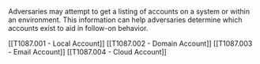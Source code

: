 Adversaries may attempt to get a listing of accounts on a system or within an environment. This information can help adversaries determine which accounts exist to aid in follow-on behavior.

[[T1087.001 - Local Account]]
[[T1087.002 - Domain Account]]
[[T1087.003 - Email Account]]
[[T1087.004 - Cloud Account]]